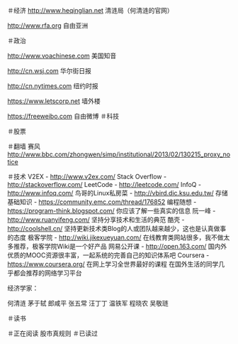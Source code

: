 ＃经济
http://www.heqinglian.net          清涟局（何清涟的官网）

http://www.rfa.org                 自由亚洲

＃政治

http://www.voachinese.com   美国知音

http://cn.wsj.com           华尔街日报

http://cn.nytimes.com       纽约时报

https://www.letscorp.net    墙外楼

https://freeweibo.com       自由微博
＃科技

＃股票

＃翻墙
赛风 http://www.bbc.com/zhongwen/simp/institutional/2013/02/130215_proxy_notice 

＃技术
V2EX - http://www.v2ex.com/
Stack Overflow - http://stackoverflow.com/
LeetCode - http://leetcode.com/
InfoQ - http://www.infoq.com/
鸟哥的Linux私房菜 - http://vbird.dic.ksu.edu.tw/
存储基础知识 - https://community.emc.com/thread/176852
编程随想 - https://program-think.blogspot.com/
你应该了解一些真实的信息
阮一峰 - http://www.ruanyifeng.com/
坚持分享技术和生活的典范
酷壳 - http://coolshell.cn/
坚持更新技术类Blog的人或团队越来越少，这也是认真做事的态度
极客学院 - http://wiki.jikexueyuan.com/
在线教育类网站很多，我不做太多推荐，极客学院Wiki是一个好产品
网易公开课 - http://open.163.com/
国内外优质的MOOC资源很丰富，一起系统的完善自己的知识体系吧
Coursera - https://www.coursera.org/
在网上学习全世界最好的课程
在国外生活的同学几乎都会推荐的网络学习平台



经济学家：

何清涟 
茅于轼
郎咸平
张五常 
汪丁丁
温铁军
程晓农
吴敬琏

＃读书

＃正在阅读
股市真规则
＃已读过

